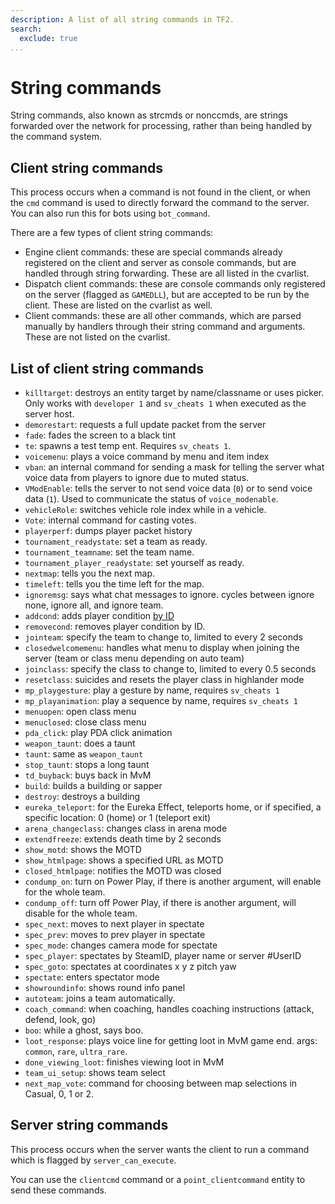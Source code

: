 ```yaml
---
description: A list of all string commands in TF2.
search:
  exclude: true
...
```


# String commands

String commands, also known as strcmds or nonccmds, are strings forwarded over the network for processing, rather than being handled by the command system.

## Client string commands

This process occurs when a command is not found in the client, or when the `cmd` command is used to directly forward the command to the server. You can also run this for bots using `bot_command`.

There are a few types of client string commands:

* Engine client commands: these are special commands already registered on the client and server as console commands, but are handled through string forwarding. These are all listed in the cvarlist.
* Dispatch client commands: these are console commands only registered on the server (flagged as `GAMEDLL`), but are accepted to be run by the client. These are listed on the cvarlist as well.
* Client commands: these are all other commands, which are parsed manually by handlers through their string command and arguments. These are not listed on the cvarlist.

## List of client string commands

* `killtarget`: destroys an entity target by name/classname or uses picker. Only works with `developer 1` and `sv_cheats 1` when executed as the server host.
* `demorestart`: requests a full update packet from the server
* `fade`: fades the screen to a black tint
* `te`: spawns a test temp ent. Requires `sv_cheats 1`.
* `voicemenu`: plays a voice command by menu and item index
* `vban`: an internal command for sending a mask for telling the server what voice data from players to ignore due to muted status.
* `VModEnable`: tells the server to not send voice data (`0`) or to send voice data (`1`). Used to communicate the status of `voice_modenable`.
* `vehicleRole`: switches vehicle role index while in a vehicle.
* `Vote`: internal command for casting votes.
* `playerperf`: dumps player packet history
* `tournament_readystate`: set a team as ready.
* `tournament_teamname`: set the team name.
* `tournament_player_readystate`: set yourself as ready.
* `nextmap`: tells you the next map.
* `timeleft`: tells you the time left for the map.
* `ignoremsg`: says what chat messages to ignore. cycles between ignore none, ignore all, and ignore team.
* `addcond`: adds player condition [by ID](https://wiki.teamfortress.com/wiki/Cheats#addcond)
* `removecond`: removes player condition by ID.
* `jointeam`: specify the team to change to, limited to every 2 seconds
* `closedwelcomemenu`: handles what menu to display when joining the server (team or class menu depending on auto team) 
* `joinclass`: specify the class to change to, limited to every 0.5 seconds
* `resetclass`: suicides and resets the player class in highlander mode
* `mp_playgesture`: play a gesture by name, requires `sv_cheats 1`
* `mp_playanimation`: play a sequence by name, requires `sv_cheats 1`
* `menuopen`: open class menu
* `menuclosed`: close class menu
* `pda_click`: play PDA click animation
* `weapon_taunt`: does a taunt
* `taunt`: same as `weapon_taunt`
* `stop_taunt`: stops a long taunt
* `td_buyback`: buys back in MvM
* `build`: builds a building or sapper
* `destroy`: destroys a building
* `eureka_teleport`: for the Eureka Effect, teleports home, or if specified, a specific location: 0 (home) or 1 (teleport exit)
* `arena_changeclass`: changes class in arena mode
* `extendfreeze`: extends death time by 2 seconds
* `show_motd`: shows the MOTD
* `show_htmlpage`: shows a specified URL as MOTD
* `closed_htmlpage`: notifies the MOTD was closed
* `condump_on`: turn on Power Play, if there is another argument, will enable for the whole team.
* `condump_off`: turn off Power Play, if there is another argument, will disable for the whole team.
* `spec_next`: moves to next player in spectate
* `spec_prev`: moves to prev player in spectate
* `spec_mode`: changes camera mode for spectate
* `spec_player`: spectates by SteamID, player name or server #UserID
* `spec_goto`: spectates at coordinates x y z pitch yaw
* `spectate`: enters spectator mode
* `showroundinfo`: shows round info panel
* `autoteam`: joins a team automatically.
* `coach_command`: when coaching, handles coaching instructions (attack, defend, look, go)
* `boo`: while a ghost, says boo.
* `loot_response`: plays voice line for getting loot in MvM game end. args: `common`, `rare`, `ultra_rare`.
* `done_viewing_loot`: finishes viewing loot in MvM
* `team_ui_setup`: shows team select
* `next_map_vote`: command for choosing between map selections in Casual, 0, 1 or 2.

## Server string commands

This process occurs when the server wants the client to run a command which is flagged by `server_can_execute`.

You can use the `clientcmd` command or a `point_clientcommand` entity to send these commands.
